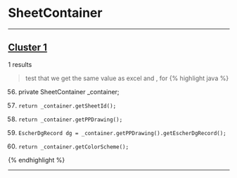 # SheetContainer

***

## [Cluster 1](./1)
1 results
> test that we get the same value as excel and , for 
{% highlight java %}
56. private SheetContainer _container;
75.     return _container.getSheetId();
90.     return _container.getPPDrawing();
269.     EscherDgRecord dg = _container.getPPDrawing().getEscherDgRecord();
345.     return _container.getColorScheme();
{% endhighlight %}

***

